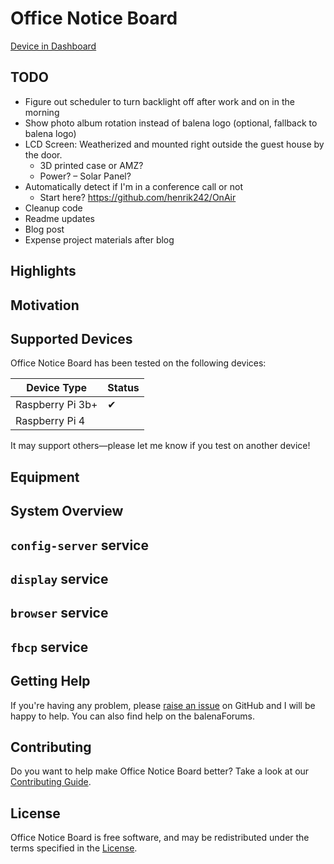 # Office Notice Board

[Device in Dashboard](https://dashboard.balena-cloud.com/devices/135c5f281819ff31d8c1d3484460159a)

## TODO

- Figure out scheduler to turn backlight off after work and on in the morning
- Show photo album rotation instead of balena logo (optional, fallback to balena logo)
- LCD Screen: Weatherized and mounted right outside the guest house by the door.
  - 3D printed case or AMZ?
  - Power? – Solar Panel?
- Automatically detect if I'm in a conference call or not
  - Start here? <https://github.com/henrik242/OnAir>
- Cleanup code
- Readme updates
- Blog post
- Expense project materials after blog

## Highlights

## Motivation

## Supported Devices

Office Notice Board has been tested on the following devices:

| Device Type      | Status |
| ---------------- | ------ |
| Raspberry Pi 3b+ | ✔      |
| Raspberry Pi 4   |        |

It may support others—please let me know if you test on another device!

## Equipment

## System Overview

## `config-server` service

## `display` service

## `browser` service

## `fbcp` service

## Getting Help

If you're having any problem, please [raise an issue](https://github.com/rhampt/office-notice-board/issues/new) on GitHub and I will be happy to help. You can also find help on the balenaForums.

## Contributing

Do you want to help make Office Notice Board better? Take a look at our [Contributing Guide](CONTRIBUTING).

## License

Office Notice Board is free software, and may be redistributed under the terms specified in the [License](LICENSE).
